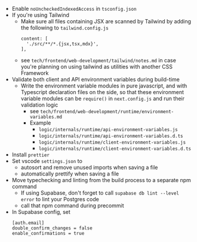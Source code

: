 - Enable `noUncheckedIndexedAccess` in `tsconfig.json`
- If you're using Tailwind
  - Make sure all files containing JSX are scanned by Tailwind by adding the following to `tailwind.config.js`
    ```
    content: [
      './src/**/*.{jsx,tsx,mdx}',
    ],
    ```
  - see `tech/frontend/web-development/tailwind/notes.md` in case you're planning on using tailwind as utilities with another CSS Framework
- Validate both client and API environment variables during build-time
  - Write the environment variable modules in pure javascript, and with Typescript declaration files on the side, so that these environment variable modules can be `require()` in `next.config.js` and run their validation logic
    - see `tech/frontend/web-development/runtime/environment-variables.md`
    - Example
      - `logic/internals/runtime/api-environment-variables.js`
      - `logic/internals/runtime/api-environment-variables.d.ts`
      - `logic/internals/runtime/client-environment-variables.js`
      - `logic/internals/runtime/client-environment-variables.d.ts`
- Install `prettier`
- Set vscode `settings.json` to
  - autosort and remove unused imports when saving a file
  - automatically prettify when saving a file
- Move typechecking and linting from the build process to a separate npm command
  - If using Supabase, don't forget to call `supabase db lint --level error` to lint your Postgres code
  - call that npm command during precommit
- In Supabase config, set
  ```
  [auth.email]
  double_confirm_changes = false
  enable_confirmations = true
  ```